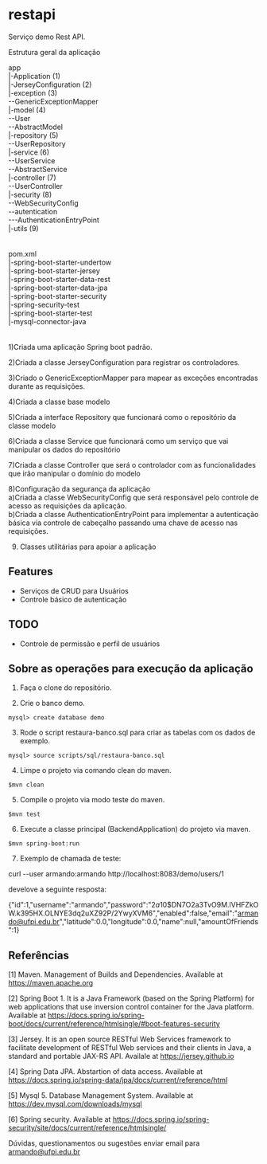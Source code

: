 # restapi
Serviço demo Rest API. 

Estrutura geral da aplicação

app <br/>
|-Application (1) <br/>
|-JerseyConfiguration (2) <br/>
|-exception (3) <br/>
	--GenericExceptionMapper <br/>
|-model (4) <br/>
	--User <br/>
	--AbstractModel <br/>
|-repository (5) <br/>
	--UserRepository <br/>
|-service (6) <br/>
	--UserService <br/>
	--AbstractService <br/>
|-controller (7) <br/>
	--UserController <br/>
|-security (8) <br/>
	--WebSecurityConfig <br/>
	--autentication <br/>
		---AuthenticationEntryPoint <br/>
|-utils (9) <br/>
<br/>
<br>
pom.xml <br/> 
|-spring-boot-starter-undertow <br/>
|-spring-boot-starter-jersey <br/>
|-spring-boot-starter-data-rest <br/>
|-spring-boot-starter-data-jpa <br/>
|-spring-boot-starter-security <br/>
|-spring-security-test <br/>
|-spring-boot-starter-test <br/>
|-mysql-connector-java <br/>
<br/>
<br/>
1)Criada uma aplicação Spring boot padrão.

2)Criada a classe JerseyConfiguration para registrar os controladores.

3)Criado o GenericExceptionMapper para mapear as exceções encontradas durante as requisições.

4)Criada a classe base modelo

5)Criada a interface Repository que funcionará como o repositório da classe modelo

6)Criada a classe Service que funcionará como um serviço que vai manipular os dados do repositório

7)Criada a classe Controller que será o controlador com as funcionalidades que irão manipular o domínio do modelo

8)Configuração da segurança da aplicação <br/>
a)Criada a classe WebSecurityConfig que será responsável pelo controle de acesso as requisições da aplicação. <br/>
b)Criada a classe AuthenticationEntryPoint para implementar a autenticação básica via controle de cabeçalho passando uma chave de acesso nas requisições. <br/>

9) Classes utilitárias para apoiar a aplicação

Features
---

* Serviços de CRUD para Usuários
* Controle básico de autenticação

TODO
--- 

* Controle de permissão e perfil de usuários

Sobre as operações para execução da aplicação
---

1. Faça o clone do repositório.

2. Crie o banco demo.
```
mysql> create database demo
```

3. Rode o script restaura-banco.sql para criar as tabelas com os dados de exemplo.
```
mysql> source scripts/sql/restaura-banco.sql
```

4. Limpe o projeto via comando clean do maven.
```
$mvn clean
```

5. Compile o projeto via modo teste do maven. 
```
$mvn test
```

6. Execute a classe principal (BackendApplication) do projeto via maven. 
```
$mvn spring-boot:run
```

7. Exemplo de chamada de teste:

curl --user armando:armando http://localhost:8083/demo/users/1

develove a seguinte resposta:

{"id":1,"username":"armando","password":"$2a$10$DN7O2a3TvO9M.lVHFZkOW.k395HX.OLNYE3dq2uXZ92P/2YwyXVM6","enabled":false,"email":"armando@ufpi.edu.br","latitude":0.0,"longitude":0.0,"name":null,"amountOfFriends":1}


Referências
---

[1] Maven. Management of Builds and Dependencies. Available at https://maven.apache.org

[2] Spring Boot 1. It is a Java Framework (based on the Spring Platform) for web applications that use inversion control container for the Java platform. Available at https://docs.spring.io/spring-boot/docs/current/reference/htmlsingle/#boot-features-security

[3] Jersey. It is an open source RESTful Web Services framework to facilitate development of RESTful Web services and their clients in Java, a standard and portable JAX-RS API. Availale at https://jersey.github.io 

[4] Spring Data JPA. Abstartion of data access. Available at https://docs.spring.io/spring-data/jpa/docs/current/reference/html

[5] Mysql 5. Database Management System. Available at https://dev.mysql.com/downloads/mysql

[6] Spring security. Available at https://docs.spring.io/spring-security/site/docs/current/reference/htmlsingle/

Dúvidas, questionamentos ou sugestões enviar email para armando@ufpi.edu.br
